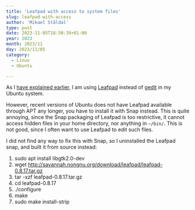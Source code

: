 ```yaml
---
title: 'Leafpad with access to system files'
slug: leafpad-with-access
author: 'Mikael Ståldal'
type: post
date: 2023-11-05T18:50:39+01:00
year: 2023
month: 2023/11
day: 2023/11/05
category:
  - Linux
  - Ubuntu

---
```

As I [have explained earlier](/tech/2015/07/21/leafpad-gedit/), I am using [Leafpad](http://tarot.freeshell.org/leafpad/) 
instead of [gedit](https://gedit-technology.github.io/apps/gedit/) in my Ubuntu system.

However, recent versions of Ubuntu does not have Leafpad available through APT any longer, you have to install it with 
Snap instead. This is quite annoying, since the Snap packaging of Leafpad is too restrictive, it cannot access hidden
files in your home directory, nor anything in `~/bin/`. This is not good, since I often want to use Leafpad to edit 
such files.

I did not find any way to fix this with Snap, so I uninstalled the Leafpad snap, and built it from source instead:

1. sudo apt install libgtk2.0-dev
2. wget http://savannah.nongnu.org/download/leafpad/leafpad-0.8.17.tar.gz
3. tar -xzf leafpad-0.8.17.tar.gz
4. cd leafpad-0.8.17
5. ./configure
6. make
7. sudo make install-strip
